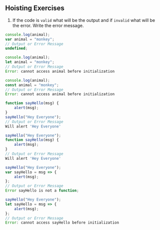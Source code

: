 ## Hoisting Exercises

1. If the code is `valid` what will be the output and if `invalid` what will be the error. Write the error message.

```js
console.log(animal);
var animal = "monkey";
// Output or Error Message
undefined;
```

```js
console.log(animal);
let animal = "monkey";
// Output or Error Message
Error: cannot access animal before initialization
```

```js
console.log(animal);
const animal = "monkey";
// Output or Error Message
Error: cannot access animal before initialization
```

```js
function sayHello(msg) {
	alert(msg);
}
sayHello("Hey Everyone");
// Output or Error Message
Will alert 'Hey Everyone'
```

```js
sayHello("Hey Everyone");
function sayHello(msg) {
	alert(msg);
}
// Output or Error Message
Will alert 'Hey Everyone'
```

```js
sayHello("Hey Everyone");
var sayHello = msg => {
	alert(msg);
};
// Output or Error Message
Error sayHello is not a function;
```

```js
sayHello("Hey Everyone");
let sayHello = msg => {
	alert(msg);
};
// Output or Error Message
Error: cannot access sayHello before initialization
```
